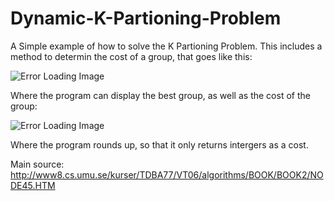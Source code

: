 # Dynamic-K-Partioning-Problem

A Simple example of how to solve the K Partioning Problem. This includes a method to determin the cost of a group, that 
goes like this:

![Error Loading Image](https://9am7hg.db.files.1drv.com/y4mYmz0eNw95zOblFLAfC0-8dHjZn0AQVR1gcUEQDCFSyvVR8HpxX3PcFzrQj_wlME8RTL0D3AVW3crGjirrq98u-8bs0TNHk2JqAtvQX8XUruaCPQdqxsD62gs9mJbjSIMgiMhyOsbKcWhyJHXXL0a8h4S-U1U76hNKxaoAt_45tJDcutclg8WUxLUNrTmrkMqTcG9l4jjWM_w1Knmmo29Mw?width=710&height=272&cropmode=none)

Where the program can display the best group, as well as the cost of the group:

![Error Loading Image](https://amodpg.db.files.1drv.com/y4mRMEKgTiIQBN-m84BaVtI7Kwtzu7p9UcWrvP9GNrd8lJ0__aG316Ud8bAtTrzNuEgoST7RHrpoTklkDH82D719PLG6lgZ8zLd0pwR--NwzrxW8p5wfICN4aJNTpEvvQqs8TsbdsU4To9OOLwSTiwLZrlwFPkGYRzfBRtwuiE-NbBixbMiqv_Oixn1kmg0u9SHyI76TDORCSkvLaZurmqTqA?width=1050&height=255&cropmode=none)

Where the program rounds up, so that it only returns intergers as a cost.

Main source: http://www8.cs.umu.se/kurser/TDBA77/VT06/algorithms/BOOK/BOOK2/NODE45.HTM
